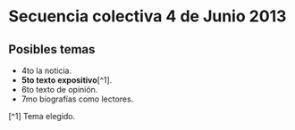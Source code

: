 # Secuencia colectiva 4 de Junio 2013

## Posibles temas
+ 4to la noticia.
+ **5to texto expositivo**[^1].
+ 6to texto de opinión.
+ 7mo biografías como lectores.


[^1] Tema elegido.

